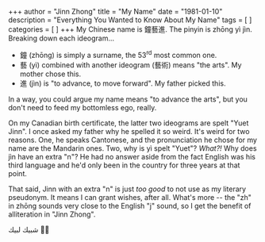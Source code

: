 +++
author = "Jinn Zhong"
title = "My Name"
date = "1981-01-10"
description = "Everything You Wanted to Know About My Name"
tags = [
]
categories = [
]
+++
My Chinese name is 鐘藝進. The pinyin is zhōng yì jìn. Breaking down each ideogram...

* 鐘 (zhōng) is simply a surname, the 53<sup>rd</sup> most common one.
* 藝 (yì) combined with another ideogram (藝術) means "the arts". My mother chose this.
* 進 (jìn) is "to advance, to move forward". My father picked this.

In a way, you could argue my name means "to advance the arts", but you don't need to feed my bottomless ego, really.

On my Canadian birth certificate, the latter two ideograms are spelt "Yuet Jinn". I once asked my father why he spelled it so weird. It's weird for two reasons. One, he speaks Cantonese, and the pronunciation he chose for my name are the Mandarin ones. Two, why is yì spelt "Yuet"? _What?!_ Why does jìn have an extra "n"? He had no answer aside from the fact English was his third language and he'd only been in the country for three years at that point.

That said, Jinn with an extra "n" is just _too good_ to not use as my literary pseudonym. It means I can grant wishes, after all. What's more -- the "zh" in zhōng sounds very close to the English "j" sound, so I get the benefit of alliteration in "Jinn Zhong".

 شبيك لبيك :genie_man:
